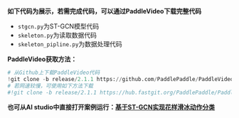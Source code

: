 **如下代码为展示，若需完成代码，可以通过PaddleVideo下载完整代码**
- `stgcn.py`为ST-GCN模型代码
- `skeleton.py`为读取数据代码
- `skeleton_pipline.py`为数据处理代码

**PaddleVideo获取方法：**
```python
# 从Github上下载PaddleVideo代码
!git clone -b release/2.1.1 https://github.com/PaddlePaddle/PaddleVideo.git
# 若网速较慢，可使用如下方法下载
#!git clone -b release/2.1.1 https://hub.fastgit.org/PaddlePaddle/PaddleVideo.git
```

**也可从AI studio中直接打开案例运行：[基于ST-GCN实现花样滑冰动作分类]()**
